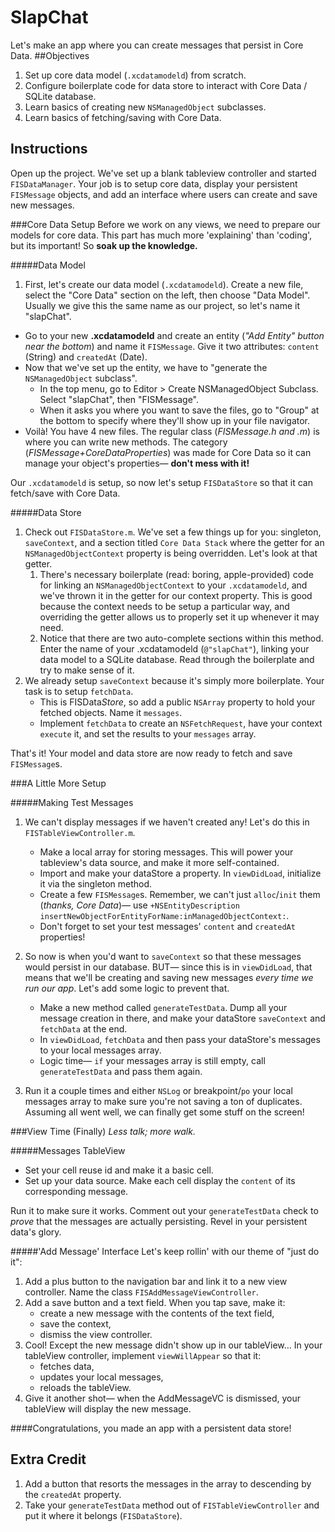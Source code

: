 
SlapChat
========
Let's make an app where you can create messages that persist in Core Data.
##Objectives
1. Set up core data model (`.xcdatamodeld`) from scratch.
2. Configure boilerplate code for data store to interact with Core Data / SQLite database.
3. Learn basics of creating new `NSManagedObject` subclasses.
4. Learn basics of fetching/saving with Core Data.

## Instructions
Open up the project. We've set up a blank tableview controller and started `FISDataManager`. Your job is to setup core data, display your persistent `FISMessage` objects, and add an interface where users can create and save new messages.

###Core Data Setup
Before we work on any views, we need to prepare our models for core data. 
This part has much more 'explaining' than 'coding', but its important! So **soak up the knowledge.**

#####Data Model

1. First, let's create our data model (`.xcdatamodeld`). Create a new file, select the "Core Data" section on the left, then choose "Data Model". Usually we give this the same name as our project, so let's name it "slapChat".
- Go to your new **.xcdatamodeld** and create an entity (*"Add Entity" button near the bottom*) and name it `FISMessage`. Give it two attributes: `content` (String) and `createdAt` (Date).
- Now that we've set up the entity, we have to "generate the `NSManagedObject` subclass". 
   - In the top menu, go to Editor > Create NSManagedObject Subclass. Select "slapChat", then "FISMessage". 
   - When it asks you where you want to save the files, go to "Group" at the bottom to specify where they'll show up in your file navigator. 
- Voilà! You have 4 new files. The regular class (*FISMessage.h and .m*) is where you can write new methods. The category (*FISMessage+CoreDataProperties*) was made for Core Data so it can manage your object's properties— **don't mess with it!**

Our `.xcdatamodeld` is setup, so now let's setup `FISDataStore` so that it can fetch/save with Core Data. 

#####Data Store

1. Check out `FISDataStore.m`. We've set a few things up for you: singleton, `saveContext`, and a section titled `Core Data Stack` where the getter for an `NSManagedObjectContext` property is being overridden. Let's look at that getter.
   1. There's necessary boilerplate (read: boring, apple-provided) code for linking an `NSManagedObjectContext` to your `.xcdatamodeld`, and we've thrown it in the getter for our context property. This is good because the context needs to be setup a particular way, and overriding the getter allows us to properly set it up whenever it may need.
   2. Notice that there are two auto-complete sections within this method. Enter the name of your .xcdatamodeld (`@"slapChat"`), linking your data model to a SQLite database. Read through the boilerplate and try to make sense of it.
3. We already setup `saveContext` because it's simply more boilerplate. Your task is to setup `fetchData`.
   - This is FISData*Store*, so add a public `NSArray` property to hold your fetched objects. Name it `messages`.
   - Implement `fetchData` to create an `NSFetchRequest`, have your context `execute` it, and set the results to your `messages` array.
 
That's it! Your model and data store are now ready to fetch and save `FISMessage`s.

###A Little More Setup

#####Making Test Messages

1. We can't display messages if we haven't created any! Let's do this in `FISTableViewController.m`.
    - Make a local array for storing messages. This will power your tableview's data source, and make it more self-contained.
	- Import and make your dataStore a property. In `viewDidLoad`, initialize it via the singleton method. 
	- Create a few `FISMessage`s. Remember, we can't just `alloc`/`init` them (*thanks, Core Data*)— use `+NSEntityDescription insertNewObjectForEntityForName:inManagedObjectContext:`. 
	- Don't forget to set your test messages' `content` and `createdAt` properties! 
2. So now is when you'd want to `saveContext` so that these messages would persist in our database. BUT— since this is in `viewDidLoad`, that means that we'll be creating and saving new messages *every time we run our app*. Let's add some logic to prevent that.
    - Make a new method called `generateTestData`. Dump all your message creation in there, and make your dataStore `saveContext` and `fetchData` at the end. 
    - In `viewDidLoad`, `fetchData` and then pass your dataStore's messages to your local messages array.
    - Logic time— `if`  your messages array is still empty, call `generateTestData` and pass them again.

3. Run it a couple times and either `NSLog` or breakpoint/`po` your local messages array to make sure you're not saving a ton of duplicates. Assuming all went well, we can finally get some stuff on the screen!

###View Time (Finally)
*Less talk; more walk.*

#####Messages TableView
- Set your cell reuse id and make it a basic cell.
- Set up your data source. Make each cell display the `content` of its corresponding message.

Run it to make sure it works. Comment out your `generateTestData` check to *prove* that the messages are actually persisting. Revel in your persistent data's glory. 

#####'Add Message' Interface
Let's keep rollin' with our theme of "just do it":

  1. Add a plus button to the navigation bar and link it to a new view controller. Name the class `FISAddMessageViewController`.
  2. Add a save button and a text field. When you tap save, make it:
     -  create a new message with the contents of the text field,
     -  save the context,
     -  dismiss the view controller.
  3. Cool! Except the new message didn't show up in our tableView... In your tableView controller, implement `viewWillAppear` so that it:     
     - fetches data, 
     - updates your local messages, 
     - reloads the tableView.   
  4. Give it another shot— when the AddMessageVC is dismissed, your tableView will display the new message.

####Congratulations, you made an app with a persistent data store!

## Extra Credit

  1. Add a button that resorts the messages in the array to descending by the `createdAt` property.
  2. Take your `generateTestData` method out of `FISTableViewController` and put it where it belongs (`FISDataStore`).